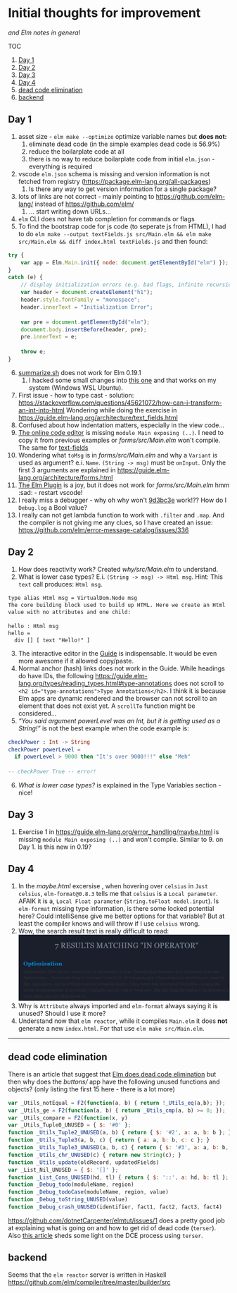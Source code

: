 # Initial thoughts for improvement
_and Elm notes in general_

TOC
1. [Day 1](#Day-1)
1. [Day 2](#Day-2)
1. [Day 3](#Day-3)
1. [Day 4](#Day-4)
1. [dead code elimination](#dead-code-elimination)
1. [backend](#backend)

## Day 1
1. asset size - `elm make --optimize` optimize variable names but **does not:**
    1. eliminate dead code (in the simple examples dead code is 56.9%)
    2. reduce the boilarplate code at all
    3. there is no way to reduce boilarplate code from initial `elm.json` - everything is required
2. vscode `elm.json` schema is missing and version information is not fetched from registry (https://package.elm-lang.org/all-packages)
    1. Is there any way to get version information for a single package?
3. lots of links are not correct - mainly pointing to https://github.com/elm-lang/ instead of https://github.com/elm/
    1. ... start writing down URLs...
4. `elm` CLI does not have tab completion for commands or flags
5. To find the bootstrap code for js code (to seperate js from HTML), I had to do
`elm make --output textFields.js src/Main.elm && elm make src/Main.elm && diff index.html textFields.js` and then found:
```js
try {
	var app = Elm.Main.init({ node: document.getElementById("elm") });
}
catch (e) {
	// display initialization errors (e.g. bad flags, infinite recursion)
	var header = document.createElement("h1");
	header.style.fontFamily = "monospace";
	header.innerText = "Initialization Error";

	var pre = document.getElementById("elm");
	document.body.insertBefore(header, pre);
	pre.innerText = e;

	throw e;
}
```
6. [summarize.sh](https://gist.github.com/evancz/fc6ff4995395a1643155593a182e2de7) does not work for Elm 0.19.1
    1. I hacked some small changes into [this one](./summarize.sh) and that works on my system (Windows WSL Ubuntu).
7. First issue - how to type cast - solution: https://stackoverflow.com/questions/45621072/how-can-i-transform-an-int-into-html
Wondering while doing the exercise in https://guide.elm-lang.org/architecture/text_fields.html
8. Confused about how indentation matters, especially in the view code...
9. [The online code editor](https://elm-lang.org/examples/forms) is missing `module Main exposing (..)`. I need to copy it from
previous examples or *forms/src/Main.elm* won't compile. The same for [text-fields](https://elm-lang.org/examples/text-fields)
10. Wondering what `toMsg` is in *forms/src/Main.elm* and why a `Variant` is used as argument? e.i. `Name`.
`(String -> msg)` must be `onInput`. Only the first 3 arguments are explained in https://guide.elm-lang.org/architecture/forms.html
11. [The Elm Plugin](https://discourse.elm-lang.org/t/elm-plugin-for-visual-studio-code-0-10-0-and-new-language-server/5399) is a
joy, but it does not work for *forms/src/Main.elm* hmm :sad: - restart vscode!
12. I really miss a debugger - why oh why won't [9d3bc3e](https://github.com/dotnetCarpenter/elmtut/blob/9d3bc3e751a97675c046b9442de05d2e2839006b/forms/src/Main.elm) work!?? How do I `Debug.log` a Bool value?
13. I really can not get lambda function to work with `.filter` and `.map`. And the compiler is not giving me any clues, so I have created an issue: https://github.com/elm/error-message-catalog/issues/336


## Day 2

1. How does reactivity work? Created *why/src/Main.elm* to understand.
2. What is lower case types? E.i. `(String -> msg) -> Html msg`. Hint:
This `text` call produces: `Html msg`.
```
type alias Html msg = VirtualDom.Node msg
The core building block used to build up HTML. Here we create an Html value with no attributes and one child:

hello : Html msg
hello =
  div [] [ text "Hello!" ]
```
3. The interactive editor in the [Guide](https://guide.elm-lang.org/types/reading_types.html) is indispensable. It would be even more awesome if it allowed copy/paste.
4. Normal anchor (hash) links does not work in the Guide. While headings do have IDs, the following
https://guide.elm-lang.org/types/reading_types.html#type-annotations does not scroll to
`<h2 id="type-annotations">Type Annotations</h2>`. I think it is because Elm apps are dynamic
rendered and the browser can not scroll to an element that does not exist yet. A `scrollTo` function might be considered...
5. *“You said argument powerLevel was an Int, but it is getting used as a String!”* is not the best example when the
code example is:
```elm
checkPower : Int -> String
checkPower powerLevel =
  if powerLevel > 9000 then "It's over 9000!!!" else "Meh"

-- checkPower True -- error!
```
6. *What is lower case types?* is explained in the Type Variables section - nice!


## Day 3

1. Exercise 1 in https://guide.elm-lang.org/error_handling/maybe.html is missing `module Main exposing (..)`
and won't compile. Similar to 9. on Day 1. Is this new in 0.19?

## Day 4

1. In the _maybe.html_ excersise , when hovering over `celsius` in `Just celsius`,
`elm-format@0.8.3` tells me that `celsius` is a `Local parameter`. AFAIK it is a,
`Local Float parameter` (`String.toFloat model.input`). Is `elm-format` missing type information,
is there some locked potential here? Could intelliSense give me better options for that variable?
But at least the compiler knows and will throw if I use `celsius` wrong.
2. Wow, the search result text is really difficult to read: ![Text snippet contrast to background is poor](./image/search_contrast.png)
3. Why is `Attribute` always imported and `elm-format` always saying it
is unused? Should I use it more?
4. Understand now that `elm reactor`, while it compiles `Main.elm` it does **not** generate a new `index.html`. For that
use `elm make src/Main.elm`.
----------------------------------------------------------

## dead code elimination

There is an article that suggest that [Elm does dead code elimination](https://elm-lang.org/news/small-assets-without-the-headache)
but then why does the *buttons/* app have the following unused functions and objects?
(only listing the first 15 here - there is a lot more)

```js
var _Utils_notEqual = F2(function(a, b) { return !_Utils_eq(a,b); });
var _Utils_ge = F2(function(a, b) { return _Utils_cmp(a, b) >= 0; });
var _Utils_compare = F2(function(x, y)
var _Utils_Tuple0_UNUSED = { $: '#0' };
function _Utils_Tuple2_UNUSED(a, b) { return { $: '#2', a: a, b: b }; }
function _Utils_Tuple3(a, b, c) { return { a: a, b: b, c: c }; }
function _Utils_Tuple3_UNUSED(a, b, c) { return { $: '#3', a: a, b: b, c: c }; }
function _Utils_chr_UNUSED(c) { return new String(c); }
function _Utils_update(oldRecord, updatedFields)
var _List_Nil_UNUSED = { $: '[]' };
function _List_Cons_UNUSED(hd, tl) { return { $: '::', a: hd, b: tl }; }
function _Debug_todo(moduleName, region)
function _Debug_todoCase(moduleName, region, value)
function _Debug_toString_UNUSED(value)
function _Debug_crash_UNUSED(identifier, fact1, fact2, fact3, fact4)
```
https://github.com/dotnetCarpenter/elmtut/issues/1 does a pretty good job at
explaining what is going on and how to get rid of dead code (`terser`).
Also [this article](https://medium.com/better-programming/reducing-js-bundle-size-a6533c183296) sheds some light on the DCE process using `terser`.

## backend

Seems that the `elm reactor` server is written in Haskell https://github.com/elm/compiler/tree/master/builder/src
